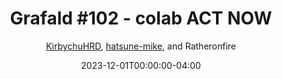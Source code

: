 ---
title: "Grafald #102 - colab ACT NOW"
type: "image"
date: 2023-12-01T00:00:00-04:00
draft: false
categories:
- blog
- projects
- grafald
image_path: "../img/2023/102.png"
alt_text: ""
author: "[KirbychuHRD](https://cohost.org/KirbychuHRD), [hatsune-mike](https://cohost.org/hatsune-mike), and Ratheronfire"
---